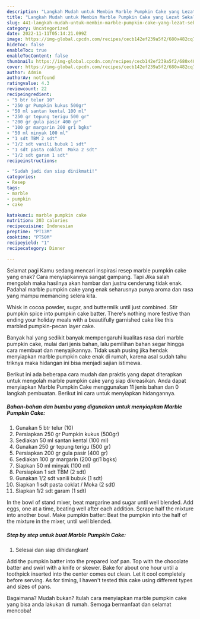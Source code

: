 ```yaml
---
description: "Langkah Mudah untuk Membin Marble Pumpkin Cake yang Lezat Sekali"
title: "Langkah Mudah untuk Membin Marble Pumpkin Cake yang Lezat Sekali"
slug: 441-langkah-mudah-untuk-membin-marble-pumpkin-cake-yang-lezat-sekali
category: Uncategorized
date: 2022-11-11T05:14:21.099Z
image: https://img-global.cpcdn.com/recipes/cecb142ef239a5f2/680x482cq70/marble-pumpkin-cake-foto-resep-utama.jpg
hideToc: false
enableToc: true
enableTocContent: false
thumbnail: https://img-global.cpcdn.com/recipes/cecb142ef239a5f2/680x482cq70/marble-pumpkin-cake-foto-resep-utama.jpg
cover: https://img-global.cpcdn.com/recipes/cecb142ef239a5f2/680x482cq70/marble-pumpkin-cake-foto-resep-utama.jpg
author: Admin
authorAv: notfound
ratingvalue: 4.3
reviewcount: 22
recipeingredient:
- "5 btr telur 10"
- "250 gr Pumpkin kukus 500gr"
- "50 ml santan kental 100 ml"
- "250 gr tepung terigu 500 gr"
- "200 gr gula pasir 400 gr"
- "100 gr margarin 200 gr1 bgks"
- "50 ml minyak 100 ml"
- "1 sdt TBM 2 sdt"
- "1/2 sdt vanili bubuk 1 sdt"
- "1 sdt pasta coklat  Moka 2 sdt"
- "1/2 sdt garam 1 sdt"
recipeinstructions:

- "Sudah jadi dan siap dinikmati!"
categories:
- Resep
tags:
- marble
- pumpkin
- cake

katakunci: marble pumpkin cake 
nutrition: 203 calories
recipecuisine: Indonesian
preptime: "PT13M"
cooktime: "PT50M"
recipeyield: "1"
recipecategory: Dinner

---
```



Selamat pagi Kamu sedang mencari inspirasi resep marble pumpkin cake yang enak? Cara menyiapkannya sangat gampang. Tapi Jika salah mengolah maka hasilnya akan hambar dan justru cenderung tidak enak. Padahal marble pumpkin cake yang enak seharusnya punya aroma dan rasa yang mampu memancing selera kita.


Whisk in cocoa powder, sugar, and buttermilk until just combined. Stir pumpkin spice into pumpkin cake batter. There&#39;s nothing more festive than ending your holiday meals with a beautifully garnished cake like this marbled pumpkin-pecan layer cake.

Banyak hal yang sedikit banyak mempengaruhi kualitas rasa dari marble pumpkin cake, mulai dari jenis bahan, lalu pemilihan bahan segar hingga cara membuat dan menyajikannya. Tidak usah pusing jika hendak menyiapkan marble pumpkin cake enak di rumah, karena asal sudah tahu triknya maka hidangan ini bisa menjadi sajian istimewa.


Berikut ini ada beberapa cara mudah dan praktis yang dapat diterapkan untuk mengolah marble pumpkin cake yang siap dikreasikan. Anda dapat menyiapkan Marble Pumpkin Cake menggunakan 11 jenis bahan dan 0 langkah pembuatan. Berikut ini cara untuk menyiapkan hidangannya.

<!--inarticleads1-->

##### Bahan-bahan dan bumbu yang digunakan untuk menyiapkan Marble Pumpkin Cake:

1. Gunakan 5 btr telur (10)
1. Persiapkan 250 gr Pumpkin kukus (500gr)
1. Sediakan 50 ml santan kental (100 ml)
1. Gunakan 250 gr tepung terigu (500 gr)
1. Persiapkan 200 gr gula pasir (400 gr)
1. Sediakan 100 gr margarin (200 gr/1 bgks)
1. Siapkan 50 ml minyak (100 ml)
1. Persiapkan 1 sdt TBM (2 sdt)
1. Gunakan 1/2 sdt vanili bubuk (1 sdt)
1. Siapkan 1 sdt pasta coklat / Moka (2 sdt)
1. Siapkan 1/2 sdt garam (1 sdt)


In the bowl of stand mixer, beat margarine and sugar until well blended. Add eggs, one at a time, beating well after each addition. Scrape half the mixture into another bowl. Make pumpkin batter: Beat the pumpkin into the half of the mixture in the mixer, until well blended. 

<!--inarticleads2-->

##### Step by step untuk buat Marble Pumpkin Cake:


1. Selesai dan siap dihidangkan!

Add the pumpkin batter into the prepared loaf pan. Top with the chocolate batter and swirl with a knife or skewer. Bake for about one hour until a toothpick inserted into the center comes out clean. Let it cool completely before serving. As for timing, I haven&#39;t tested this cake using different types and sizes of pans. 

Bagaimana? Mudah bukan? Itulah cara menyiapkan marble pumpkin cake yang bisa anda lakukan di rumah. Semoga bermanfaat dan selamat mencoba!
